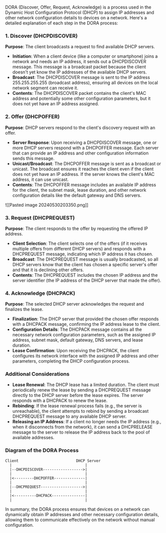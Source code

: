 DORA (Discover, Offer, Request, Acknowledge) is a process used in the Dynamic Host Configuration Protocol (DHCP) to assign IP addresses and other network configuration details to devices on a network. Here's a detailed explanation of each step in the DORA process:

### 1. Discover (DHCPDISCOVER)

**Purpose**: The client broadcasts a request to find available DHCP servers.

- **Initiation**: When a client device (like a computer or smartphone) joins a network and needs an IP address, it sends out a DHCPDISCOVER message. This message is a broadcast packet because the client doesn't yet know the IP addresses of the available DHCP servers.
- **Broadcast**: The DHCPDISCOVER message is sent to the IP address 255.255.255.255 (broadcast address), ensuring all devices on the local network segment can receive it.
- **Contents**: The DHCPDISCOVER packet contains the client's MAC address and potentially some other configuration parameters, but it does not yet have an IP address assigned.

### 2. Offer (DHCPOFFER)

**Purpose**: DHCP servers respond to the client's discovery request with an offer.

- **Server Response**: Upon receiving a DHCPDISCOVER message, one or more DHCP servers respond with a DHCPOFFER message. Each server that can provide an IP address and other configuration information sends this message.
- **Unicast/Broadcast**: The DHCPOFFER message is sent as a broadcast or unicast. The broadcast ensures it reaches the client even if the client does not yet have an IP address. If the server knows the client's MAC address, it can use unicast.
- **Contents**: The DHCPOFFER message includes an available IP address for the client, the subnet mask, lease duration, and other network configuration details like the default gateway and DNS servers.

![[Pasted image 20240530203350.png]]

### 3. Request (DHCPREQUEST)

**Purpose**: The client responds to the offer by requesting the offered IP address.

- **Client Selection**: The client selects one of the offers (if it receives multiple offers from different DHCP servers) and responds with a DHCPREQUEST message, indicating which IP address it has chosen.
- **Broadcast**: The DHCPREQUEST message is usually broadcasted, so all DHCP servers know that the client has chosen a specific server's offer and that it is declining other offers.
- **Contents**: The DHCPREQUEST includes the chosen IP address and the server identifier (the IP address of the DHCP server that made the offer).

### 4. Acknowledge (DHCPACK)

**Purpose**: The selected DHCP server acknowledges the request and finalizes the lease.

- **Finalization**: The DHCP server that provided the chosen offer responds with a DHCPACK message, confirming the IP address lease to the client.
- **Configuration Details**: The DHCPACK message contains all the necessary network configuration parameters, such as the assigned IP address, subnet mask, default gateway, DNS servers, and lease duration.
- **Lease Confirmation**: Upon receiving the DHCPACK, the client configures its network interface with the assigned IP address and other parameters, completing the DHCP configuration process.

### Additional Considerations

- **Lease Renewal**: The DHCP lease has a limited duration. The client must periodically renew the lease by sending a DHCPREQUEST message directly to the DHCP server before the lease expires. The server responds with a DHCPACK to renew the lease.
- **Rebinding**: If the lease renewal process fails (e.g., the server is unreachable), the client attempts to rebind by sending a broadcast DHCPREQUEST message to any available DHCP server.
- **Releasing an IP Address**: If a client no longer needs the IP address (e.g., when it disconnects from the network), it can send a DHCPRELEASE message to the server to release the IP address back to the pool of available addresses.

### Diagram of the DORA Process

```plaintext
Client                          DHCP Server
  |                                 |
  |--DHCPDISCOVER------------------>|
  |                                 |
  |<---------DHCPOFFER--------------|
  |                                 |
  |--DHCPREQUEST------------------->|
  |                                 |
  |<----------DHCPACK---------------|
  |                                 |
```

In summary, the DORA process ensures that devices on a network can dynamically obtain IP addresses and other necessary configuration details, allowing them to communicate effectively on the network without manual configuration.